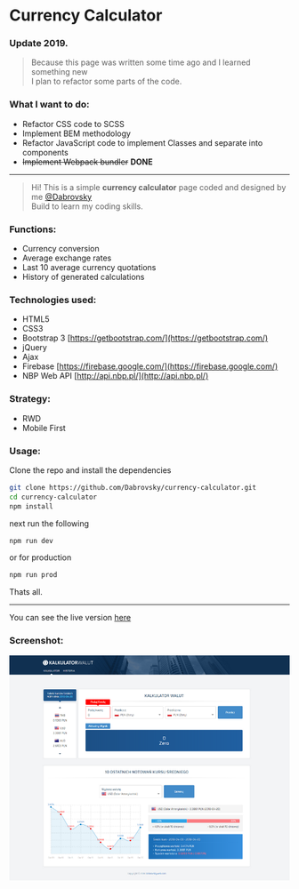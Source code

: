# Currency Calculator

### Update 2019.

> Because this page was written some time ago and I learned something new<br/>I plan to refactor some parts of the code.

### What I want to do:

* Refactor CSS code to SCSS
* Implement BEM methodology
* Refactor JavaScript code to implement Classes and separate into components
* <del>Implement Webpack bundler</del> <strong>DONE</strong>

<hr>

> Hi! This is a simple **currency calculator** page coded and designed by me [@Dabrovsky](https://github.com/Dabrovsky)<br/>Build to learn my coding skills.

### Functions:

* Currency conversion
* Average exchange rates
* Last 10 average currency quotations
* History of generated calculations

### Technologies used:

* HTML5
* CSS3
* Bootstrap 3 [https://getbootstrap.com/](https://getbootstrap.com/)
* jQuery
* Ajax
* Firebase [https://firebase.google.com/](https://firebase.google.com/)
* NBP Web API [http://api.nbp.pl/](http://api.nbp.pl/)

### Strategy:

* RWD
* Mobile First

### Usage:

Clone the repo and install the dependencies

```bash
git clone https://github.com/Dabrovsky/currency-calculator.git
cd currency-calculator
npm install
```

next run the following

```bash
npm run dev
```

or for production

```bash
npm run prod
```

Thats all.

<hr>

You can see the live version [here](https://dabrovsky.github.io/currency-calculator/)

### Screenshot:

![layout](img/preview.png)
